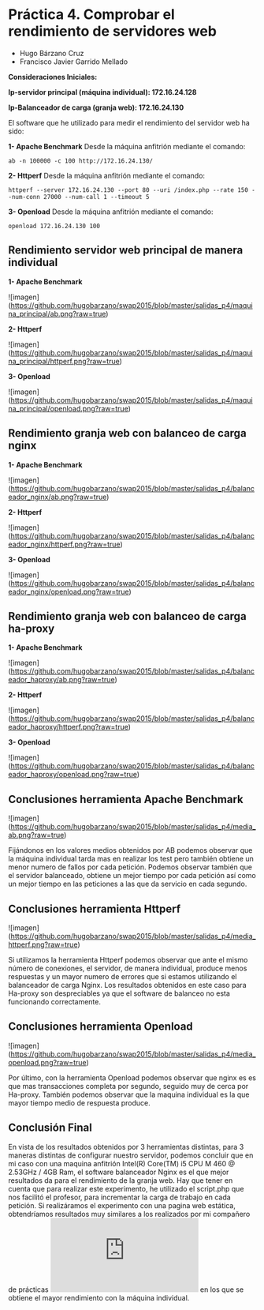 # Práctica 4. Comprobar el rendimiento de servidores web

- Hugo Bárzano Cruz
- Francisco Javier Garrido Mellado

**Consideraciones Iniciales:** 

**Ip-servidor principal (máquina individual): 172.16.24.128**

**Ip-Balanceador de carga (granja web): 172.16.24.130**

El software que he utilizado para medir el rendimiento del servidor web ha sido:

**1- Apache Benchmark** Desde la máquina anfitrión mediante el comando:

	ab -n 100000 -c 100 http://172.16.24.130/

**2- Httperf** Desde la máquina anfitrión mediante el comando:

	httperf --server 172.16.24.130 --port 80 --uri /index.php --rate 150 --num-conn 27000 --num-call 1 --timeout 5

**3- Openload** Desde la máquina anfitrión mediante el comando:

	openload 172.16.24.130 100


## Rendimiento servidor web principal de manera individual 
 

**1- Apache Benchmark** 

![imagen] (https://github.com/hugobarzano/swap2015/blob/master/salidas_p4/maquina_principal/ab.png?raw=true)

**2- Httperf**

![imagen] (https://github.com/hugobarzano/swap2015/blob/master/salidas_p4/maquina_principal/httperf.png?raw=true)	

**3- Openload**

![imagen] (https://github.com/hugobarzano/swap2015/blob/master/salidas_p4/maquina_principal/openload.png?raw=true)	


## Rendimiento granja web con balanceo de carga nginx

**1- Apache Benchmark** 

![imagen] (https://github.com/hugobarzano/swap2015/blob/master/salidas_p4/balanceador_nginx/ab.png?raw=true)

**2- Httperf** 

![imagen] (https://github.com/hugobarzano/swap2015/blob/master/salidas_p4/balanceador_nginx/httperf.png?raw=true)

**3- Openload**

![imagen] (https://github.com/hugobarzano/swap2015/blob/master/salidas_p4/balanceador_nginx/openload.png?raw=true)

## Rendimiento granja web con balanceo de carga ha-proxy

**1- Apache Benchmark** 

![imagen] (https://github.com/hugobarzano/swap2015/blob/master/salidas_p4/balanceador_haproxy/ab.png?raw=true)

**2- Httperf** 

![imagen] (https://github.com/hugobarzano/swap2015/blob/master/salidas_p4/balanceador_haproxy/httperf.png?raw=true)

**3- Openload**

![imagen] (https://github.com/hugobarzano/swap2015/blob/master/salidas_p4/balanceador_haproxy/openload.png?raw=true)

## Conclusiones herramienta Apache Benchmark 
![imagen] (https://github.com/hugobarzano/swap2015/blob/master/salidas_p4/media_ab.png?raw=true)

Fijándonos en los valores medios obtenidos por AB podemos observar que la máquina individual tarda mas en realizar los test pero también obtiene un menor numero de fallos por cada petición.
Podemos observar también que el servidor balanceado, obtiene un mejor tiempo por cada petición así como un mejor tiempo en las peticiones a las que da servicio en cada segundo.
## Conclusiones herramienta  Httperf
![imagen] (https://github.com/hugobarzano/swap2015/blob/master/salidas_p4/media_httperf.png?raw=true)

Si utilizamos la herramienta Httperf podemos observar que ante el mismo número de conexiones, el servidor, de manera individual, produce menos respuestas y un mayor numero de errores que si estamos utilizando el balanceador de carga Nginx. Los resultados obtenidos en este caso para Ha-proxy son despreciables ya que el software de balanceo no esta funcionando correctamente. 
## Conclusiones herramienta Openload    
![imagen] (https://github.com/hugobarzano/swap2015/blob/master/salidas_p4/media_openload.png?raw=true)

Por último, con la herramienta Openload  podemos observar que nginx es es que mas transacciones completa por segundo, seguido muy de cerca por Ha-proxy. También podemos observar que la maquina individual es la que mayor tiempo medio de respuesta produce.

## Conclusión Final
En vista de los resultados obtenidos por 3 herramientas distintas, para 3 maneras distintas de configurar nuestro servidor, podemos concluir que en mi caso con una maquina anfitrión Intel(R) Core(TM) i5 CPU M 460 @ 2.53GHz / 4GB Ram, el software balanceador Nginx es el que mejor resultados da para el rendimiento de la granja web. Hay que tener en cuenta que para realizar este experimento, he utilizado el script.php que nos facilitó el profesor, para incrementar la carga de trabajo en cada petición. Si realizáramos el experimento con una pagina web estática, obtendríamos resultados muy similares a los realizados por mi compañero de prácticas ![P4-Francisco Javier Garrido Mellado](https://github.com/javiergarridomellado/SWAP2015/blob/master/practica4/P4_Francisco-Javier-Garrido-Mellado.md) en los que se obtiene el mayor rendimiento con la máquina individual.   
 


